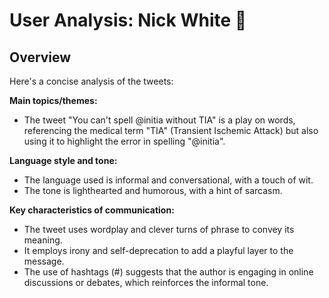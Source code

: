 # User Analysis: Nick White 🦣

## Overview

Here's a concise analysis of the tweets:

**Main topics/themes:**

* The tweet "You can't spell @initia without TIA" is a play on words, referencing the medical term "TIA" (Transient Ischemic Attack) but also using it to highlight the error in spelling "@initia".

**Language style and tone:**

* The language used is informal and conversational, with a touch of wit.
* The tone is lighthearted and humorous, with a hint of sarcasm.

**Key characteristics of communication:**

* The tweet uses wordplay and clever turns of phrase to convey its meaning.
* It employs irony and self-deprecation to add a playful layer to the message.
* The use of hashtags (#) suggests that the author is engaging in online discussions or debates, which reinforces the informal tone.